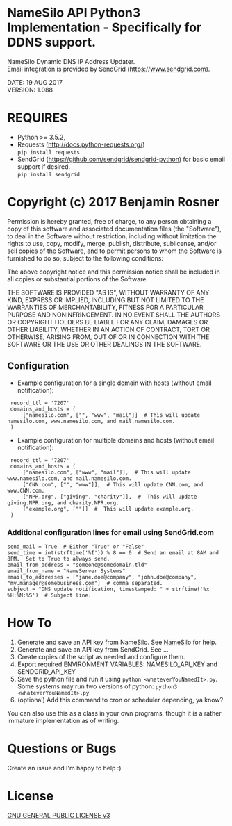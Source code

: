 # NameSilo API Python3 Implementation - Specifically for DDNS support.

NameSilo Dynamic DNS IP Address Updater.  
Email integration is provided by SendGrid (https://www.sendgrid.com).

DATE: 19 AUG 2017  
VERSION: 1.088

# REQUIRES
 - Python >= 3.5.2,
 - Requests (http://docs.python-requests.org/)  
  `pip install requests`
 - SendGrid (https://github.com/sendgrid/sendgrid-python) for basic email support if desired.  
  `pip install sendgrid`

# Copyright (c) 2017 Benjamin Rosner

Permission is hereby granted, free of charge, to any person obtaining a copy of this software and associated documentation files (the "Software"), to deal in the Software without restriction, including without limitation the rights to use, copy, modify, merge, publish, distribute, sublicense, and/or sell copies of the Software, and to permit persons to whom the Software is furnished to do so, subject to the following conditions:

The above copyright notice and this permission notice shall be included in all copies or substantial portions of the Software.

THE SOFTWARE IS PROVIDED "AS IS", WITHOUT WARRANTY OF ANY KIND, EXPRESS OR IMPLIED, INCLUDING BUT NOT LIMITED TO THE WARRANTIES OF MERCHANTABILITY, FITNESS FOR A PARTICULAR PURPOSE AND NONINFRINGEMENT. IN NO EVENT SHALL THE AUTHORS OR COPYRIGHT HOLDERS BE LIABLE FOR ANY CLAIM, DAMAGES OR OTHER LIABILITY, WHETHER IN AN ACTION OF CONTRACT, TORT OR OTHERWISE, ARISING FROM, OUT OF OR IN CONNECTION WITH THE SOFTWARE OR THE USE OR OTHER DEALINGS IN THE SOFTWARE.


## Configuration
- Example configuration for a single domain with hosts (without email notification):
```
 record_ttl = '7207'
 domains_and_hosts = (
     ["namesilo.com", ["", "www", "mail"]]  # This will update namesilo.com, www.namesilo.com, and mail.namesilo.com.
 )
```
- Example configuration for multiple domains and hosts (without email notification):
```
 record_ttl = '7207'
 domains_and_hosts = (
     ["namesilo.com", ["www", "mail"]],  # This will update www.namesilo.com, and mail.namesilo.com.
     ["CNN.com", ["", "www"]],  # This will update CNN.com, and www.CNN.com.
     ["NPR.org", ["giving", "charity"]],  #  This will update giving.NPR.org, and charity.NPR.org.
     ["example.org", [""]]  #  This will update example.org.
 )
```
### Additional configuration lines for email using SendGrid.com
```
send_mail = True  # Either "True" or "False"
send_time = int(strftime('%I')) % 8 == 0  # Send an email at 8AM and 8PM.  Set to True to always send.
email_from_address = "someone@somedomain.tld"
email_from_name = "NameServer Systems"
email_to_addresses = ["jane.doe@company", "john.doe@company", "my.manager@somebusiness.com"]  # comma separated.
subject = "DNS update notification, timestamped: " + strftime('%x %H:%M:%S')  # Subject line.
```

# How To

1. Generate and save an API key from NameSilo. See [NameSilo](https://www.namesilo.com/Support/Account-Options) for help.
2. Generate and save an API key from SendGrid. See ...
3. Create copies of the script as needed and configure them.
4. Export required ENVIRONMENT VARIABLES: NAMESILO_API_KEY and SENDGRID_API_KEY 
5. Save the python file and run it using `python <whateverYouNamedIt>.py`.  Some systems may run two versions of python: `python3 <whateverYouNamedIt>.py`
6. (optional) Add this command to cron or scheduler depending, ya know? 

You can also use this as a class in your own programs, though it is a rather immature implementation as of writing.

# Questions or Bugs
Create an issue and I'm happy to help :)

# License
[GNU GENERAL PUBLIC LICENSE v3](LICENSE)
